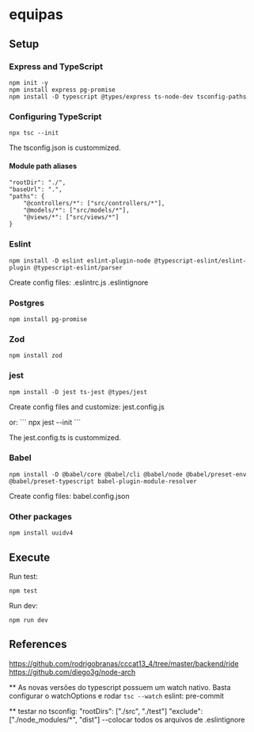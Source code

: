 # equipas

## Setup

### Express and TypeScript
```
npm init -y
npm install express pg-promise
npm install -D typescript @types/express ts-node-dev tsconfig-paths
```

### Configuring TypeScript
```
npx tsc --init
```

The tsconfig.json is custommized.

#### Module path aliases
```
"rootDir": "./",
"baseUrl": ".",
"paths": {
    "@controllers/*": ["src/controllers/*"],
    "@models/*": ["src/models/*"],
    "@views/*": ["src/views/*"]
}
```

### Eslint

```
npm install -D eslint eslint-plugin-node @typescript-eslint/eslint-plugin @typescript-eslint/parser
```

Create config files:
.eslintrc.js
.eslintignore

### Postgres
```
npm install pg-promise
```

### Zod
```
npm install zod
```

### jest
```
npm install -D jest ts-jest @types/jest
```

Create config files and customize:
jest.config.js

or:
´´´
npx jest --init
´´´

The jest.config.ts is custommized.

### Babel
```
npm install -D @babel/core @babel/cli @babel/node @babel/preset-env @babel/preset-typescript babel-plugin-module-resolver
```

Create config files:
babel.config.json

### Other packages
```
npm install uuidv4
```

## Execute
Run test:
```
npm test
```

Run dev:
```
npm run dev
```

## References

https://github.com/rodrigobranas/cccat13_4/tree/master/backend/ride
https://github.com/diego3g/node-arch


** As novas versões do typescript possuem um watch nativo. Basta configurar o watchOptions e rodar `tsc --watch`
 eslint: pre-commit

 ** testar no tsconfig: "rootDirs": ["./src", "./test"]
 "exclude":["./node_modules/*", "dist"] --colocar todos os arquivos de .eslintignore
 